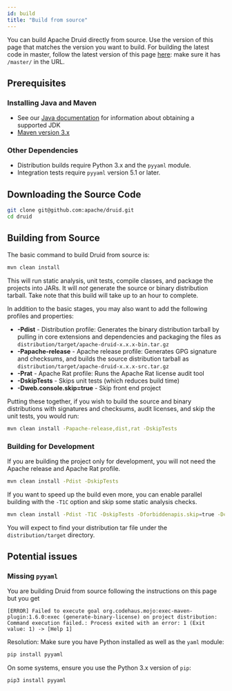 ```yaml
---
id: build
title: "Build from source"
---
```


<!--
  ~ Licensed to the Apache Software Foundation (ASF) under one
  ~ or more contributor license agreements.  See the NOTICE file
  ~ distributed with this work for additional information
  ~ regarding copyright ownership.  The ASF licenses this file
  ~ to you under the Apache License, Version 2.0 (the
  ~ "License"); you may not use this file except in compliance
  ~ with the License.  You may obtain a copy of the License at
  ~
  ~   http://www.apache.org/licenses/LICENSE-2.0
  ~
  ~ Unless required by applicable law or agreed to in writing,
  ~ software distributed under the License is distributed on an
  ~ "AS IS" BASIS, WITHOUT WARRANTIES OR CONDITIONS OF ANY
  ~ KIND, either express or implied.  See the License for the
  ~ specific language governing permissions and limitations
  ~ under the License.
  -->


You can build Apache Druid directly from source. Use the version of this page
that matches the version you want to build.
For building the latest code in master, follow the latest version of this page
[here](https://github.com/apache/druid/blob/master/docs/development/build.md):
make sure it has `/master/` in the URL.

## Prerequisites

### Installing Java and Maven

- See our [Java documentation](../operations/java.md) for information about obtaining a supported JDK
- [Maven version 3.x](http://maven.apache.org/download.cgi)

### Other Dependencies

- Distribution builds require Python 3.x and the `pyyaml` module.
- Integration tests require `pyyaml` version 5.1 or later.

## Downloading the Source Code

```bash
git clone git@github.com:apache/druid.git
cd druid
```

## Building from Source

The basic command to build Druid from source is:

```bash
mvn clean install
```

This will run static analysis, unit tests, compile classes, and package the projects into JARs. It will _not_ generate the source or binary distribution tarball. Take note that this build will take up to an hour to complete.

In addition to the basic stages, you may also want to add the following profiles and properties:

- **-Pdist** - Distribution profile: Generates the binary distribution tarball by pulling in core extensions and dependencies and packaging the files as `distribution/target/apache-druid-x.x.x-bin.tar.gz`
- **-Papache-release** - Apache release profile: Generates GPG signature and checksums, and builds the source distribution tarball as `distribution/target/apache-druid-x.x.x-src.tar.gz`
- **-Prat** - Apache Rat profile: Runs the Apache Rat license audit tool
- **-DskipTests** - Skips unit tests (which reduces build time)
- **-Dweb.console.skip=true** - Skip front end project

Putting these together, if you wish to build the source and binary distributions with signatures and checksums, audit licenses, and skip the unit tests, you would run:

```bash
mvn clean install -Papache-release,dist,rat -DskipTests
```

### Building for Development

If you are building the project only for development, you will not need the Apache release and Apache Rat profile. 

```bash
mvn clean install -Pdist -DskipTests
```

If you want to speed up the build even more, you can enable parallel building with the `-T1C` option and skip some static analysis checks.

```bash
mvn clean install -Pdist -T1C -DskipTests -Dforbiddenapis.skip=true -Dcheckstyle.skip=true -Dpmd.skip=true -Dmaven.javadoc.skip=true -Denforcer.skip=true
```

You will expect to find your distribution tar file under the `distribution/target` directory.

## Potential issues

### Missing `pyyaml`

You are building Druid from source following the instructions on this page but you get
```
[ERROR] Failed to execute goal org.codehaus.mojo:exec-maven-plugin:1.6.0:exec (generate-binary-license) on project distribution: Command execution failed.: Process exited with an error: 1 (Exit value: 1) -> [Help 1]
```

Resolution: Make sure you have Python installed as well as the `yaml` module:

```bash
pip install pyyaml
```

On some systems, ensure you use the Python 3.x version of `pip`:

```bash
pip3 install pyyaml
```
